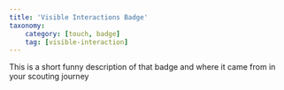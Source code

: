 ```yaml
---
title: 'Visible Interactions Badge'
taxonomy:
    category: [touch, badge]
    tag: [visible-interaction]
---
```

This is a short funny description of that badge and where it came from in your scouting journey

